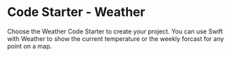 # Code Starter - Weather

Choose the Weather Code Starter to create your project. You can use Swift with Weather to show the current temperature or the weekly forcast for any point on a map.
